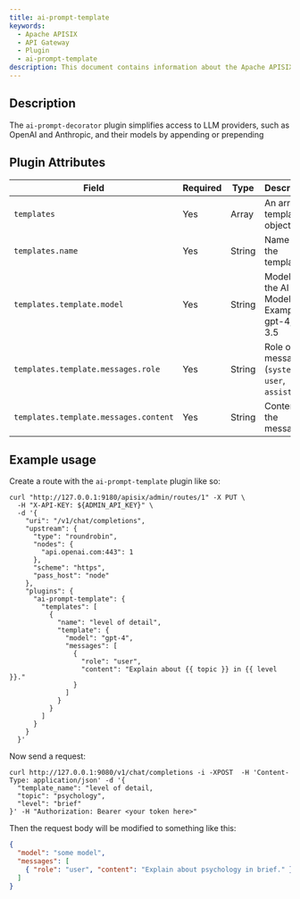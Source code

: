 ```yaml
---
title: ai-prompt-template
keywords:
  - Apache APISIX
  - API Gateway
  - Plugin
  - ai-prompt-template
description: This document contains information about the Apache APISIX ai-prompt-template Plugin.
---
```


<!--
#
# Licensed to the Apache Software Foundation (ASF) under one or more
# contributor license agreements.  See the NOTICE file distributed with
# this work for additional information regarding copyright ownership.
# The ASF licenses this file to You under the Apache License, Version 2.0
# (the "License"); you may not use this file except in compliance with
# the License.  You may obtain a copy of the License at
#
#     http://www.apache.org/licenses/LICENSE-2.0
#
# Unless required by applicable law or agreed to in writing, software
# distributed under the License is distributed on an "AS IS" BASIS,
# WITHOUT WARRANTIES OR CONDITIONS OF ANY KIND, either express or implied.
# See the License for the specific language governing permissions and
# limitations under the License.
#
-->

## Description

The `ai-prompt-decorator` plugin simplifies access to LLM providers, such as OpenAI and Anthropic, and their models by appending or prepending

## Plugin Attributes

| **Field**                             | **Required** | **Type** | **Description**                                     |
| ------------------------------------- | ------------ | -------- | --------------------------------------------------- |
| `templates`                           | Yes          | Array    | An array of template objects                        |
| `templates.name`                      | Yes          | String   | Name of the template.                               |
| `templates.template.model`            | Yes          | String   | Model of the AI Model. Example: gpt-4, gpt-3.5      |
| `templates.template.messages.role`    | Yes          | String   | Role of the message (`system`, `user`, `assistant`) |
| `templates.template.messages.content` | Yes          | String   | Content of the message.                             |

## Example usage

Create a route with the `ai-prompt-template` plugin like so:

```shell
curl "http://127.0.0.1:9180/apisix/admin/routes/1" -X PUT \
  -H "X-API-KEY: ${ADMIN_API_KEY}" \
  -d '{
    "uri": "/v1/chat/completions",
    "upstream": {
      "type": "roundrobin",
      "nodes": {
        "api.openai.com:443": 1
      },
      "scheme": "https",
      "pass_host": "node"
    },
    "plugins": {
      "ai-prompt-template": {
        "templates": [
          {
            "name": "level of detail",
            "template": {
              "model": "gpt-4",
              "messages": [
                {
                  "role": "user",
                  "content": "Explain about {{ topic }} in {{ level }}."
                }
              ]
            }
          }
        ]
      }
    }
  }'
```

Now send a request:

```shell
curl http://127.0.0.1:9080/v1/chat/completions -i -XPOST  -H 'Content-Type: application/json' -d '{
  "template_name": "level of detail,
  "topic": "psychology",
  "level": "brief"
}' -H "Authorization: Bearer <your token here>"
```

Then the request body will be modified to something like this:

```json
{
  "model": "some model",
  "messages": [
    { "role": "user", "content": "Explain about psychology in brief." }
  ]
}
```
